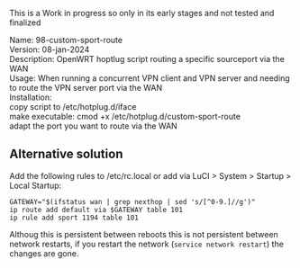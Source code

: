 This is a Work in progress so only in its early stages and not tested and finalized  

Name: 98-custom-sport-route   
Version: 08-jan-2024  
Description: OpenWRT hoptlug script routing a specific sourceport via the WAN  
Usage: When running a concurrent VPN client and VPN server and needing to route the VPN server port via the WAN  
Installation:   
  copy script to /etc/hotplug.d/iface  
  make executable: cmod +x /etc/hotplug.d/custom-sport-route  
  adapt the port you want to route via the WAN  

## Alternative solution
Add the following rules to /etc/rc.local or add via LuCI > System > Startup > Local Startup:
```
GATEWAY="$(ifstatus wan | grep nexthop | sed 's/[^0-9.]//g')"  
ip route add default via $GATEWAY table 101  
ip rule add sport 1194 table 101 
```
Althoug this is persistent between reboots this is not persistent between network restarts, if you restart the network (`service network restart`) the changes are gone.


